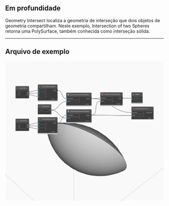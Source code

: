 ## Em profundidade
Geometry Intersect localiza a geometria de interseção que dois objetos de geometria compartilham. Neste exemplo, Intersection of two Spheres retorna uma PolySurface, também conhecida como interseção sólida.
___
## Arquivo de exemplo

![Intersect](./Autodesk.DesignScript.Geometry.Geometry.Intersect_img.jpg)

